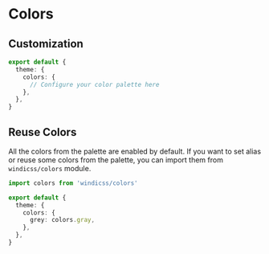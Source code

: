 # Colors

<ColorsPalette />

## Customization 

```ts windi.config.js
export default {
  theme: {
    colors: {
      // Configure your color palette here
    },
  },
}
```

## Reuse Colors

All the colors from the palette are enabled by default. If you want to set alias or reuse some colors from the palette, you can import them from `windicss/colors` module.

```ts windi.config.js
import colors from 'windicss/colors'

export default {
  theme: {
    colors: {
      grey: colors.gray,
    },
  },
}
```
